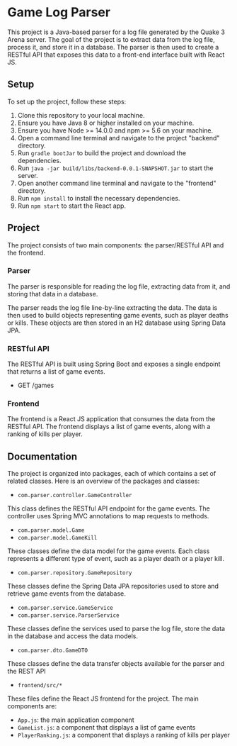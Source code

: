 # Game Log Parser

This project is a Java-based parser for a log file generated by the Quake 3 Arena server. The goal of the project is to extract data from the log file, process it, and store it in a database. The parser is then used to create a RESTful API that exposes this data to a front-end interface built with React JS.

## Setup

To set up the project, follow these steps:

1. Clone this repository to your local machine.
2. Ensure you have Java 8 or higher installed on your machine.
3. Ensure you have Node >= 14.0.0 and npm >= 5.6 on your machine.
4. Open a command line terminal and navigate to the project "backend" directory.
5. Run `gradle bootJar` to build the project and download the dependencies.
6. Run `java -jar build/libs/backend-0.0.1-SNAPSHOT.jar` to start the server.
7. Open another command line terminal and navigate to the "frontend" directory.
8. Run `npm install` to install the necessary dependencies.
9. Run `npm start` to start the React app.

## Project

The project consists of two main components: the parser/RESTful API and the frontend.

### Parser

The parser is responsible for reading the log file, extracting data from it, and storing that data in a database.

The parser reads the log file line-by-line extracting the data. The data is then used to build objects representing game events, such as player deaths or kills. These objects are then stored in an H2 database using Spring Data JPA.

### RESTful API

The RESTful API is built using Spring Boot and exposes a single endpoint that returns a list of game events.

* GET /games

### Frontend

The frontend is a React JS application that consumes the data from the RESTful API. The frontend displays a list of game events, along with a ranking of kills per player.

## Documentation

The project is organized into packages, each of which contains a set of related classes. Here is an overview of the packages and classes:

* `com.parser.controller.GameController`

This class defines the RESTful API endpoint for the game events. The controller uses Spring MVC annotations to map requests to methods.

* `com.parser.model.Game`
* `com.parser.model.GameKill`

These classes define the data model for the game events. Each class represents a different type of event, such as a player death or a player kill.

* `com.parser.repository.GameRepository`

These classes define the Spring Data JPA repositories used to store and retrieve game events from the database.

* `com.parser.service.GameService`
* `com.parser.service.ParserService`

These classes define the services used to parse the log file, store the data in the database and access the data models.

* `com.parser.dto.GameDTO`

These classes define the data transfer objects available for the parser and the REST API

* `frontend/src/*`

These files define the React JS frontend for the project. The main components are:

- `App.js`: the main application component
- `GameList.js`: a component that displays a list of game events
- `PlayerRanking.js`: a component that displays a ranking of kills per player
